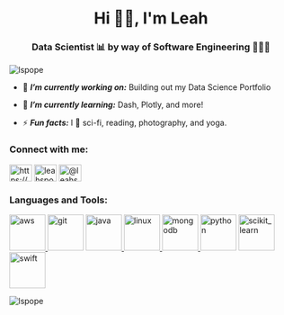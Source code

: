 <h1 align="center">Hi 👋🏻, I'm Leah</h1>
<h3 align="center">Data Scientist 📊 by way of Software Engineering 👩🏼‍💻</h3>

<p align="left"> <img src="https://komarev.com/ghpvc/?username=lspope&label=Profile%20views&color=0e75b6&style=flat" alt="lspope" /> </p>

- 🔭 ***I’m currently working on:*** Building out my Data Science Portfolio

- 🌱 ***I’m currently learning:*** Dash, Plotly, and more!

- ⚡ ***Fun facts:***  I 💖 sci-fi, reading, photography, and yoga.

<h3 align="left">Connect with me:</h3>
<p align="left">
<a href="https://www.linkedin.com/in/leahspope/" target="blank"><img align="center" src="https://cdn.jsdelivr.net/npm/simple-icons@3.0.1/icons/linkedin.svg" alt="https://www.linkedin.com/in/leahspope/" height="30" width="40" /></a>
<a href="https://kaggle.com/leahspope" target="blank"><img align="center" src="https://cdn.jsdelivr.net/npm/simple-icons@3.0.1/icons/kaggle.svg" alt="leahspope" height="30" width="40" /></a>
<a href="https://medium.com/@leahspope7" target="blank"><img align="center" src="https://cdn.jsdelivr.net/npm/simple-icons@3.0.1/icons/medium.svg" alt="@leahspope7" height="30" width="40" /></a>
</p>

<h3 align="left">Languages and Tools:</h3>
<p align="left"> 
<a href="https://aws.amazon.com" target="_blank"> <img src="https://www.vectorlogo.zone/logos/amazon_aws/amazon_aws-icon.svg" alt="aws" width="64" height="64"/> <a href="https://git-scm.com/" target="_blank"> <img src="https://www.vectorlogo.zone/logos/git-scm/git-scm-icon.svg" alt="git" width="64" height="64"/></a> 
<a href="https://www.java.com" target="_blank"> <img src="https://www.vectorlogo.zone/logos/java/java-icon.svg" alt="java" width="64" height="64"/> </a> <a href="https://www.linux.org/" target="_blank"> <img src="https://www.vectorlogo.zone/logos/linux/linux-icon.svg" alt="linux" width="64" height="64"/> </a> <a href="https://www.mongodb.com/" target="_blank"> <img src="https://www.vectorlogo.zone/logos/mongodb/mongodb-icon.svg" alt="mongodb" width="64" height="64"/> </a> <a href="https://www.python.org" target="_blank"> <img src="https://www.vectorlogo.zone/logos/python/python-icon.svg" alt="python" width="64" height="64"/></a> <a href="https://scikit-learn.org/" target="_blank"> <img src="https://upload.wikimedia.org/wikipedia/commons/0/05/Scikit_learn_logo_small.svg" alt="scikit_learn" width="64" height="64"/></a> 
<a href="https://developer.apple.com/swift/" target="_blank"> <img src="https://www.vectorlogo.zone/logos/swift/swift-icon.svg" alt="swift" width="64" height="64"/> </a> 
 </p>

<p><img align="center" src="https://github-readme-stats.vercel.app/api/top-langs?username=lspope&show_icons=true&locale=en&layout=compact" alt="lspope" /></p>
